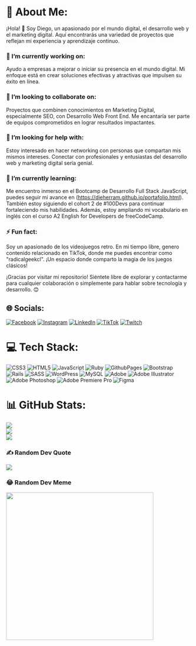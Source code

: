 # 💫 About Me:
¡Hola! 👋 Soy Diego, un apasionado por el mundo digital, el desarrollo web y el marketing digital. Aquí encontrarás una variedad de proyectos que reflejan mi experiencia y aprendizaje continuo.

### 🔭 I’m currently working on:
Ayudo a empresas a mejorar o iniciar su presencia en el mundo digital. Mi enfoque está en crear soluciones efectivas y atractivas que impulsen su éxito en línea.

### 👯 I’m looking to collaborate on:
Proyectos que combinen conocimientos en Marketing Digital, especialmente SEO, con Desarrollo Web Front End. Me encantaría ser parte de equipos comprometidos en lograr resultados impactantes.

### 🤝 I’m looking for help with:
Estoy interesado en hacer networking con personas que compartan mis mismos intereses. Conectar con profesionales y entusiastas del desarrollo web y marketing digital sería genial.

### 🌱 I’m currently learning:
Me encuentro inmerso en el Bootcamp de Desarrollo Full Stack JavaScript, puedes seguir mi avance en (https://dieherram.github.io/portafolio.html). También estoy siguiendo el cohort 2 de #100Devs para continuar fortaleciendo mis habilidades. Además, estoy ampliando mi vocabulario en inglés con el curso A2 English for Developers de freeCodeCamp.

### ⚡ Fun fact:
Soy un apasionado de los videojuegos retro. En mi tiempo libre, genero contenido relacionado en TikTok, donde me puedes encontrar como "radicalgeekcl". ¡Un espacio donde comparto la magia de los juegos clásicos!

¡Gracias por visitar mi repositorio! Siéntete libre de explorar y contactarme para cualquier colaboración o simplemente para hablar sobre tecnología y desarrollo. 😊


## 🌐 Socials:
[![Facebook](https://img.shields.io/badge/Facebook-%231877F2.svg?logo=Facebook&logoColor=white)](https://facebook.com/dieherram) [![Instagram](https://img.shields.io/badge/Instagram-%23E4405F.svg?logo=Instagram&logoColor=white)](https://instagram.com/dieherram) [![LinkedIn](https://img.shields.io/badge/LinkedIn-%230077B5.svg?logo=linkedin&logoColor=white)](https://linkedin.com/in/diego-hernandez-ramos) [![TikTok](https://img.shields.io/badge/TikTok-%23000000.svg?logo=TikTok&logoColor=white)](https://tiktok.com/@radicalgeekcl) [![Twitch](https://img.shields.io/badge/Twitch-%239146FF.svg?logo=Twitch&logoColor=white)](https://twitch.tv/radicalgeekcl) 

# 💻 Tech Stack:
![CSS3](https://img.shields.io/badge/css3-%231572B6.svg?style=for-the-badge&logo=css3&logoColor=white) ![HTML5](https://img.shields.io/badge/html5-%23E34F26.svg?style=for-the-badge&logo=html5&logoColor=white) ![JavaScript](https://img.shields.io/badge/javascript-%23323330.svg?style=for-the-badge&logo=javascript&logoColor=%23F7DF1E) ![Ruby](https://img.shields.io/badge/ruby-%23CC342D.svg?style=for-the-badge&logo=ruby&logoColor=white) ![GithubPages](https://img.shields.io/badge/github%20pages-121013?style=for-the-badge&logo=github&logoColor=white) ![Bootstrap](https://img.shields.io/badge/bootstrap-%238511FA.svg?style=for-the-badge&logo=bootstrap&logoColor=white) ![Rails](https://img.shields.io/badge/rails-%23CC0000.svg?style=for-the-badge&logo=ruby-on-rails&logoColor=white) ![SASS](https://img.shields.io/badge/SASS-hotpink.svg?style=for-the-badge&logo=SASS&logoColor=white) ![WordPress](https://img.shields.io/badge/WordPress-%23117AC9.svg?style=for-the-badge&logo=WordPress&logoColor=white) ![MySQL](https://img.shields.io/badge/mysql-%2300000f.svg?style=for-the-badge&logo=mysql&logoColor=white) ![Adobe](https://img.shields.io/badge/adobe-%23FF0000.svg?style=for-the-badge&logo=adobe&logoColor=white) ![Adobe Illustrator](https://img.shields.io/badge/adobe%20illustrator-%23FF9A00.svg?style=for-the-badge&logo=adobe%20illustrator&logoColor=white) ![Adobe Photoshop](https://img.shields.io/badge/adobe%20photoshop-%2331A8FF.svg?style=for-the-badge&logo=adobe%20photoshop&logoColor=white) ![Adobe Premiere Pro](https://img.shields.io/badge/Adobe%20Premiere%20Pro-9999FF.svg?style=for-the-badge&logo=Adobe%20Premiere%20Pro&logoColor=white) ![Figma](https://img.shields.io/badge/figma-%23F24E1E.svg?style=for-the-badge&logo=figma&logoColor=white)
# 📊 GitHub Stats:
![](https://github-readme-stats.vercel.app/api?username=MrX&theme=default&hide_border=false&include_all_commits=false&count_private=false)<br/>
![](https://github-readme-streak-stats.herokuapp.com/?user=MrX&theme=default&hide_border=false)<br/>
![](https://github-readme-stats.vercel.app/api/top-langs/?username=MrX&theme=default&hide_border=false&include_all_commits=false&count_private=false&layout=compact)

### ✍️ Random Dev Quote
![](https://quotes-github-readme.vercel.app/api?type=horizontal&theme=radical)

### 😂 Random Dev Meme
<img src='https://randommeme-five.vercel.app/' style="height: 400px;"/>
